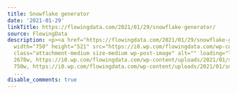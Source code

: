 ```yaml
---
title: Snowflake generator
date: '2021-01-29'
linkTitle: https://flowingdata.com/2021/01/29/snowflake-generator/
source: FlowingData
description: <p><a href="https://flowingdata.com/2021/01/29/snowflake-generator/"><img
  width="750" height="521" src="https://i0.wp.com/flowingdata.com/wp-content/uploads/2021/01/snowflake-generator.png?fit=750%2C521&amp;ssl=1"
  class="attachment-medium size-medium wp-post-image" alt="" loading="lazy" srcset="https://i0.wp.com/flowingdata.com/wp-content/uploads/2021/01/snowflake-generator.png?w=2678&amp;ssl=1
  2678w, https://i0.wp.com/flowingdata.com/wp-content/uploads/2021/01/snowflake-generator.png?resize=750%2C521&amp;ssl=1
  750w, https://i0.wp.com/flowingdata.com/wp-content/uploads/2021/01/snowflake-genera
  ...
disable_comments: true
---
```

<p><a href="https://flowingdata.com/2021/01/29/snowflake-generator/"><img width="750" height="521" src="https://i0.wp.com/flowingdata.com/wp-content/uploads/2021/01/snowflake-generator.png?fit=750%2C521&amp;ssl=1" class="attachment-medium size-medium wp-post-image" alt="" loading="lazy" srcset="https://i0.wp.com/flowingdata.com/wp-content/uploads/2021/01/snowflake-generator.png?w=2678&amp;ssl=1 2678w, https://i0.wp.com/flowingdata.com/wp-content/uploads/2021/01/snowflake-generator.png?resize=750%2C521&amp;ssl=1 750w, https://i0.wp.com/flowingdata.com/wp-content/uploads/2021/01/snowflake-genera ...